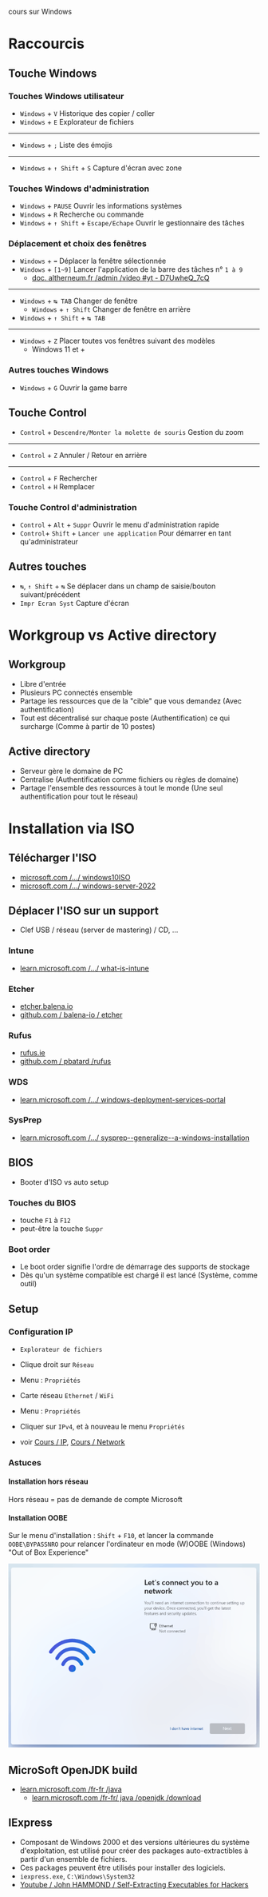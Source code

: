 cours sur Windows

# Raccourcis
## Touche Windows
### Touches Windows utilisateur
- `Windows` + `V` Historique des copier / coller
- `Windows` + `E` Explorateur de fichiers
---
- `Windows` + `;` Liste des émojis
---
- `Windows` + `↑ Shift` + `S` Capture d'écran avec zone

### Touches Windows d'administration
- `Windows` + `PAUSE` Ouvrir les informations systèmes
- `Windows` + `R` Recherche ou commande
- `Windows` + `↑ Shift` + `Escape/Echape` Ouvrir le gestionnaire des tâches

### Déplacement et choix des fenêtres 
- `Windows` + `➡` Déplacer la fenêtre sélectionnée
- `Windows` + `[1~9]` Lancer l'application de la barre des tâches n° `1 à 9`
  - [doc. altherneum.fr /admin /video #yt - D7UwheQ_7cQ](https://doc.altherneum.fr/admin/video#yt-D7UwheQ_7cQ)
---
- `Windows` + `↹ TAB` Changer de fenêtre
  - `Windows` + `↑ Shift` Changer de fenêtre en arrière
- `Windows` + `↑ Shift` + `↹ TAB`
---
- `Windows` + `Z` Placer toutes vos fenêtres suivant des modèles
  - Windows 11 et +

### Autres touches Windows
- `Windows` + `G` Ouvrir la game barre 

## Touche Control
- `Control` + `Descendre/Monter la molette de souris` Gestion du zoom
---
- `Control` + `Z` Annuler / Retour en arrière
---
- `Control` + `F` Rechercher
- `Control` + `H` Remplacer

### Touche Control d'administration
- `Control` + `Alt` + `Suppr` Ouvrir le menu d'administration rapide
- `Control`+ `Shift` + `Lancer une application` Pour démarrer en tant qu'administrateur

## Autres touches
- `↹`, `↑ Shift` + `↹` Se déplacer dans un champ de saisie/bouton suivant/précédent
- `Impr Ecran Syst` Capture d'écran

# Workgroup vs Active directory
## Workgroup
- Libre d'entrée
- Plusieurs PC connectés ensemble
- Partage les ressources que de la "cible" que vous demandez (Avec authentification)
- Tout est décentralisé sur chaque poste (Authentification) ce qui surcharge (Comme à partir de 10 postes)

## Active directory
- Serveur gère le domaine de PC
- Centralise (Authentification comme fichiers ou règles de domaine)
- Partage l'ensemble des ressources à tout le monde (Une seul authentification pour tout le réseau)

# Installation via ISO
## Télécharger l'ISO
- [microsoft.com /.../ windows10ISO](https://www.microsoft.com/fr-fr/software-download/windows10ISO)
- [microsoft.com /.../ windows-server-2022](https://www.microsoft.com/fr-fr/evalcenter/evaluate-windows-server-2022)

## Déplacer l'ISO sur un support
- Clef USB / réseau (server de mastering) / CD, ...
### Intune
- [learn.microsoft.com /.../ what-is-intune](https://learn.microsoft.com/fr-fr/mem/intune/fundamentals/what-is-intune)
### Etcher
- [etcher.balena.io](https://etcher.balena.io/)
- [github.com / balena-io / etcher](https://github.com/balena-io/etcher)
### Rufus
- [rufus.ie](https://rufus.ie/fr/)
- [github.com / pbatard /rufus](https://github.com/pbatard/rufus)
### WDS
- [learn.microsoft.com /.../ windows-deployment-services-portal](https://learn.microsoft.com/fr-fr/windows/win32/wds/windows-deployment-services-portal)
### SysPrep
- [learn.microsoft.com /.../ sysprep--generalize--a-windows-installation](https://learn.microsoft.com/fr-fr/windows-hardware/manufacture/desktop/sysprep--generalize--a-windows-installation)

## BIOS
- Booter d'ISO vs auto setup
### Touches du BIOS
- touche `F1` à `F12`
- peut-être la touche `Suppr`
### Boot order
- Le boot order signifie l'ordre de démarrage des supports de stockage
- Dès qu'un système compatible est chargé il est lancé (Système, comme outil)

## Setup
### Configuration IP
- `Explorateur de fichiers`
- Clique droit sur `Réseau`
- Menu : `Propriétés`
- Carte réseau `Ethernet` / `WiFi`
- Menu : `Propriétés`
- Cliquer sur `IPv4`, et à nouveau le menu `Propriétés`

- voir [Cours / IP](https://doc.altherneum.fr/cours/ip), [Cours / Network](https://doc.altherneum.fr/cours/network)

### Astuces
#### Installation hors réseau
Hors réseau = pas de demande de compte Microsoft
#### Installation OOBE
Sur le menu d'installation : `Shift` + `F10`, et lancer la commande `OOBE\BYPASSNRO` pour relancer l'ordinateur en mode (W)OOBE (Windows) "Out of Box Experience"

![Image de OOBE](https://github.com/Altherneum/.github/blob/main/note/assets/images/0dc02787-ce2e-4dac-858e-d74cd2d98ed5.png?raw=true)

## MicroSoft OpenJDK build
- [learn.microsoft.com /fr-fr /java](https://learn.microsoft.com/fr-fr/java/)
  - [learn.microsoft.com /fr-fr/ java /openjdk /download](https://learn.microsoft.com/fr-fr/java/openjdk/download)

## IExpress
- Composant de Windows 2000 et des versions ultérieures du système d'exploitation, est utilisé pour créer des packages auto-extractibles à partir d'un ensemble de fichiers. 
- Ces packages peuvent être utilisés pour installer des logiciels.
- `iexpress.exe`, `C:\Windows\System32`
- [Youtube / John HAMMOND / Self-Extracting Executables for Hackers](https://www.youtube.com/watch?v=mAond4BkCfM)
